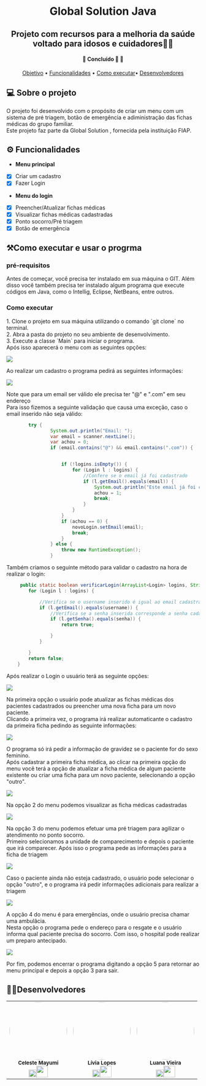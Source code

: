 <h1 align="center"> Global Solution Java</h1>
<h2 align="center">Projeto com recursos para a melhoria da saúde voltado para idosos e cuidadores👩‍⚕️</h2>
<h4 align="center">
	🚧   Concluído 🚀 🚧
</h4>
<p align="center">
 <a href="#objetivo">Objetivo</a> •
 <a href="#funcionalidades">Funcionalidades</a> • 
 <a href="#executar">Como executar</a>• 
 <a href="#desenvolvedores">Desenvolvedores</a>
</p>
<h2 id="objetivo">💻 Sobre o projeto</h2>
O projeto foi desenvolvido com o propósito de criar um menu com um sistema de pré triagem, botão de emergência e adiministração das fichas médicas do grupo familiar. </br>
Este projeto faz parte da Global Solution , fornecida pela instituição FIAP.
 <h2 id="funcionalidades">⚙️ Funcionalidades</h2>

 - **Menu principal**
 - [x] Criar um cadastro
 - [x] Fazer Login
 - **Menu do login**
- [x] Preencher/Atualizar fichas médicas
- [x] Visualizar fichas médicas cadastradas
- [x] Ponto socorro/Pré triagem
- [x] Botão de emergência

<h2 id="executar">⚒️Como executar e usar o progrma</h2>
<h3>pré-requisitos</h3>
Antes de começar, você precisa ter instalado em sua máquina o GIT. Além disso você também precisa ter instalado algum programa que execute códigos em Java, como o Intellig, Eclipse, NetBeans, entre outros.
<h3>Como executar</h3>
<p>1. Clone o projeto em sua máquina utilizando o comando `git clone` no terminal.<br/>
2. Abra a pasta do projeto no seu ambiente de desenvolvimento.<br/>
3. Execute a classe `Main` para iniciar o programa.<br/>
Após isso aparecerá o menu com as seguintes opções:</p>
<img src= "./images/menu.png">
<p>Ao realizar um cadastro o programa pedirá as seguintes informações: </p>
<img src="./images/infoCadastro.png">
<p>Note que para um email ser válido ele precisa ter "@" e ".com" em seu endereço</br>Para isso fizemos a seguinte validação que causa uma exceção, caso o email inserido não seja válido:</p>

```java
        try {
                System.out.println("Email: ");
                var email = scanner.nextLine();
                var achou = 0;
                if (email.contains("@") && email.contains(".com")) {


                    if (!logins.isEmpty()) {
                        for (Login l : logins) {
                            //Confere se o email já foi cadastrado
                            if (l.getEmail().equals(email)) {
                                System.out.println("Este email já foi cadastrado");
                                achou = 1;
                                break;
                            }
                        }
                    }
                    if (achou == 0) {
                        novoLogin.setEmail(email);
                        break;
                    }
                } else {
                    throw new RuntimeException();
                }        
  ```

  <p>Também criamos o seguinte método para validar o cadastro na hora de realizar o login:</p>

```java
     public static boolean verificarLogin(ArrayList<Login> logins, String username, String senha) {
        for (Login l : logins) {

            //Verifica se o username inserido é igual ao email cadastrado
            if (l.getEmail().equals(username)) {
                //Verifica se a senha inserida corresponde a senha cadastrada
                if (l.getSenha().equals(senha)) {
                    return true;

                }
            }

        }
        return false;
    }

```

<p>Após realizar o Login o usuário terá as seguinte opções:</p>
<img src="./images/menuLogin.png">
<p>Na primeira opção o usuário pode atualizar as fichas médicas dos pacientes cadastrados ou preencher uma nova ficha para um novo paciente.</br>
Clicando a primeira vez, o programa irá realizar automaticante o cadastro da primeira ficha pedindo as seguinte informações:</p>
<img src="./images/infoFichaMedica.png">
<p>O programa só irá pedir a informação de gravidez se o paciente for do sexo feminino.</br>Após cadastrar a primeira ficha médica, ao clicar na primeira opção do menu você terá a opção de atualizar a ficha médica de algum paciente existente ou criar uma ficha para um novo paciente, selecionando a opção "outro". </p>
<img src="./images/escolherFicha.png">
<p>Na opção 2 do menu podemos visualizar as ficha médicas cadastradas</p>
<img src="./images/fichasMedicas.png">
<p>Na opção 3 do menu podemos efetuar uma pré triagem para agilizar o atendimento no ponto socorro.</br> Primeiro selecionamos a unidade de comparecimento e depois o paciente que irá comparecer. Após isso o programa pede as informações para a ficha de triagem</p>
<img src="./images/pontoSocorro.png">
<p>Caso o paciente ainda não esteja cadastrado, o usuário pode selecionar o opção "outro", e o programa irá pedir informações adicionais para realizar a triagem</p>
<img src="./images/triagemCompleta.png">
<p>A opção 4 do menu é para emergências, onde o usuário precisa chamar uma ambulâcia.</br>Nesta opção o programa pede o endereço para o resgate e o usuário informa qual paciente precisa do socorro. Com isso, o hospital pode realizar um preparo antecipado.</p>
<img src="./images/emergencia.png">
<p>Por fim, podemos encerrar o programa digitando a opção 5 para retornar ao menu principal e depois a opção 3 para sair.</p>
<h2 id="desenvolvedores">👩‍💻Desenvolvedores</h2>

<table>
  <tr>
    <td align="center"><img style="border-radius: 50%;" src="./images/MicrosoftTeams-image (2).png" width="150px;" alt=""/><br /><sub><b>Celeste Mayumi</b></sub><br /><a href="https://www.linkedin.com/in/celestetanaka/" title= "Linkedin"><img width="20px" src="https://logopng.com.br/logos/linkedin-83.png"/></a><a href="https://github.com/celestemayumi" title="GitHub"><img src="https://flyclipart.com/thumb2/github-logo-github-logo-media-icon-png-and-vector-for-free-813508.png" width="30px"/></a></td>  
    <td align="center"><img style="border-radius: 50%;" src="./images/MicrosoftTeams-image.png" width="150px;" alt=""/><br /><sub><b>Lívia Lopes</b></sub><br /><a href="https://www.linkedin.com/in/liviamarianalopes/" title="Linkedin"><img width="20px" src="https://logopng.com.br/logos/linkedin-83.png"/></a><a href="https://github.com/LiviaMarianaLopes" title="GitHub"><img src="https://flyclipart.com/thumb2/github-logo-github-logo-media-icon-png-and-vector-for-free-813508.png" width="30px"/></a></td>
    <td align="center"><img style="border-radius: 50%;" src="./images/MicrosoftTeams-image (1).png" width="150px;" alt=""/><br /><sub><b>Luana Vieira</b></sub><br /><a href="https://www.linkedin.com/in/luana-vieira-a093b5289/" title="Linkedin"><img width="20px" src="https://logopng.com.br/logos/linkedin-83.png"/></a><a href="https://github.com/luacttau" title="GitHub"><img src="https://flyclipart.com/thumb2/github-logo-github-logo-media-icon-png-and-vector-for-free-813508.png" width="30px"/></a></td>
   
  </tr>
</table>



